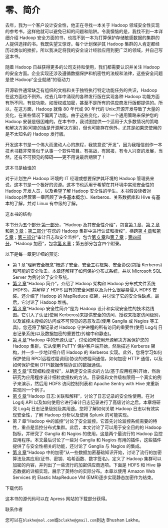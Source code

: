 # 零、简介

去年，我为一个客户设计安全性，他正在寻找一本关于 Hadoop 领域安全性实现的参考书，这样他就可以避免已知的问题和陷阱。令我懊恼的是，我找不到一本详细介绍 Hadoop 安全方面的书，也找不到一本为打算保护存储敏感数据的集群的人提供选择的书。我既失望又惊讶。每个计划保护其 Hadoop 集群的人肯定都经历过类似的挫折。所以我决定将我的安全设计经验应用到更广泛的领域，并自己写这本书。

随着 Hadoop 日益获得更多的公司支持和使用，我们都需要认识并关注 Hadoop 的安全方面。企业实现还涉及遵循数据保护和机密性的法规和法律，这些安全问题是使 Hadoop“企业就绪”的驱动力

开源软件通常缺乏有组织的文档和关于独特执行特定功能任务的共识，Hadoop 在这方面也不例外。过去几年中涌现的各种发行版在实现各种 Hadoop 功能方面有所不同，有些功能，如授权或加密，甚至不是所有的供应商发行版都提供的。所以，在这方面，Hadoop 就像 80 年代或 90 年代的 Unix:开源开发导致了大量的变化，在某些情况下偏离了功能。由于这些变化，设计一个通用策略来保护您的 Hadoop 安装是很困难的。在本书中，我试图提供一个适用于大多数情况的策略和解决方案(可能的话是开源解决方案)，但也可能存在例外，尤其是如果您使用的是不太知名的 Hadoop 发行版。

开发这本书是一个伟大而激动人心的旅程，我故意说“开发”，因为我相信创作一本技术书籍非常类似于从事一个软件项目。有挑战，有回报，有令人兴奋的发展，当然，还有不可预见的障碍——更不用说最后期限了！

这本书是给谁的

对于计划生产 Hadoop 环境的 IT 经理或想要保护其环境的 Hadoop 管理员来说，这本书是一个极好的资源。这本书也适用于希望在其环境中实现安全性的 Hadoop 开发人员，以及希望了解 Hadoop 安全性的学生。本书假设读者对 Hadoop(尽管第一章回顾了许多基本概念)、Kerberos、关系数据库和 Hive 有基本的了解，并对 Linux 有中级的了解。

这本书的结构

本书分为五个部分:[第一部分](pt1.html)，“Hadoop 及其安全性介绍”，包含[第 1 章](01.html)、[第 2 章](02.html)和[第 3 章](03.html)；[第二部分](pt2.html)“在您的 Hadoop 集群中进行认证和授权”，横跨[第 4 章](04.html)和[第 5 章](05.html)；[第三部分](pt3.html)“审计日志和安全监控”，包含[第 6 章](06.html)和[第 7 章](07.html)；[第四部分](pt4.html)，“Hadoop 加密”，包含[第 8 章](08.html)；第五部分包含四个附录。

以下是每一章更详细的预览:

*   第 1 章“理解安全概念”概述了安全、安全工程框架、安全协议(包括 Kerberos)和可能的安全攻击。本章还解释了如何保护分布式系统，并以 Microsoft SQL Server 为例讨论了安全系统。
*   [第 2 章](02.html)“Hadoop 简介”，介绍了 Hadoop 架构和 Hadoop 分布式文件系统(HDFS)，并解释了 HDFS 固有的安全问题以及为什么很容易侵入 HDFS 安装。还介绍了 Hadoop 的 MapReduce 框架，并讨论了它的安全性缺点。最后，它讨论了 Hadoop 堆栈。
*   [第 3 章](03.html)“Hadoop 安全性简介”是为 Hadoop 设计和实现安全性的技术路线图。它引入了认证(使用 Kerberos)来提供安全的访问、授权来指定访问级别，以及监控未授权的访问或不可预见的恶意攻击(使用 Ganglia 或 Nagios 等工具)。您还将了解记录对 Hadoop 守护进程的所有访问的重要性(使用 Log4j 日志记录系统)以及数据加密的重要性(传输中和静态)。
*   [第 4 章](04.html)“Hadoop 中的开源认证”，讨论如何使用开源解决方案保护您的 Hadoop 集群。它从使用 PuTTY 保护客户端开始，然后描述 Kerberos 架构，并一步一步地详细介绍 Hadoop 的 Kerberos 实现。此外，您将学习如何保护使用 RPC(远程过程调用)协议的进程间通信，如何加密 HTTP 通信，以及如何保护使用 DTP(数据传输协议)的数据通信。
*   [第 5 章](05.html)“实现细粒度授权”，从确定安全需求的方法(基于应用程序)开始，然后研究为应用程序设计细粒度授权的方法。目录级和文件级权限用一个真实的例子来演示，然后用 HDFS 访问控制列表和 Apache Sentry with Hive 来重新实现同一个例子。
*   [第 6 章](06.html)“Hadoop 日志:关联和解释”，讨论了日志记录的安全性使用。在对 Log4j API 以及如何使用它进行审计日志记录进行了高级讨论之后，本章将研究 Log4j 日志记录级别及其用途。您将了解如何关联 Hadoop 日志以有效实现安全性，了解 Hadoop 分析以及使用 Splunk 的可能实现。
*   第 7 章“Hadoop 中的监控”讨论了安全监控。它首先讨论监控系统需要的特性，重点是监控分布式集群。此后，本文讨论了可以用于安全目的的 Hadoop 指标，并研究了 Ganglia 和 Nagios 的使用，这是两个最流行的 Hadoop 监控应用程序。本文最后讨论了一些对 Ganglia 和 Nagios 有用的插件，这些插件提供了与安全性相关的功能，还讨论了 Ganglia 与 Nagios 的集成。
*   [第 8 章](08.html)“Hadoop 中的加密”从一些数据加密基础知识开始，讨论了流行的加密算法及其应用(证书、密钥、哈希函数、数字签名)，定义了 Hadoop 集群可以加密的内容，并列出了一些流行的加密供应商选项。下面是 HDFS 和 Hive 静态数据的详细实现，展示了英特尔的实际分布。本章以使用 Amazon Web Services 的 Elastic MapReduce VM (EMR)逐步实现静态加密作为结束。

下载代码

这本书的源代码可以在 Apress 网站的下载部分获得。

联系作者

您可以在`blakhe@aol.com`或`bclakhe@gmail.com`到达 Bhushan Lakhe。